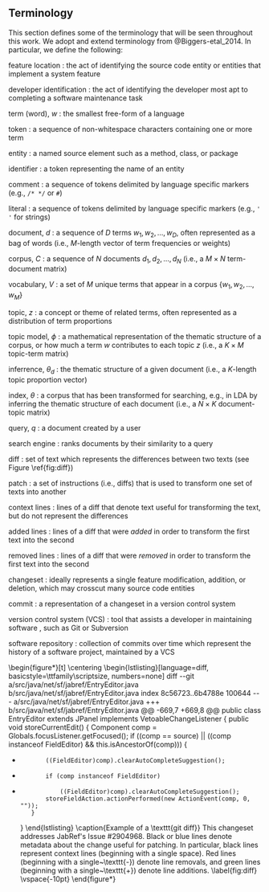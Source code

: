 ## Terminology

This section defines some of the terminology that will be seen throughout this
work. We adopt and extend terminology from @Biggers-etal_2014. In particular,
we define the following:

feature location
:   the act of identifying the source code entity or entities that implement a
system feature

developer identification
:   the act of identifying the developer most apt to completing a software
maintenance task

term (word), $w$
:   the smallest free-form of a language

token
:   a sequence of non-whitespace characters containing one or more term

entity
:   a named source element such as a method, class, or package

identifier
:   a token representing the name of an entity

comment
:   a sequence of tokens delimited by language specific markers (e.g., `/* */`
or `#`)

literal
:   a sequence of tokens delimited by language specific markers (e.g., `' '`
for strings)

document, $d$
:   a sequence of $D$ terms $w_1, w_2, ..., w_D$, often represented as a
bag of words (i.e., $M$-length vector of term frequencies or weights)

corpus, $C$
:   a sequence of $N$ documents $d_1, d_2, ..., d_N$ (i.e., a $M \times N$
term-document matrix)

vocabulary, $V$
:   a set of $M$ unique terms that appear in a corpus $\{w_1, w_2, ..., w_M\}$

topic, $z$
:   a concept or theme of related terms, often represented as a distribution of
term proportions

topic model, $\phi$
:   a mathematical representation of the thematic structure of a corpus, or how
much a term $w$ contributes to each topic $z$ (i.e., a $K \times M$ topic-term
matrix)

inferrence, $\theta_d$
:   the thematic structure of a given document (i.e., a $K$-length topic
proportion vector)

index, $\theta$
:   a corpus that has been transformed for searching, e.g., in LDA by
inferring the thematic structure of each document (i.e., a $N \times K$
document-topic matrix)

query, $q$
:   a document created by a user

search engine
:   ranks documents by their similarity to a query

diff
:   set of text which represents the differences between two texts (see Figure
\ref{fig:diff})

patch
:   a set of instructions (i.e., diffs) that is used to transform one set of
texts into another

context lines
:   lines of a diff that denote text useful for transforming the text, but do
not represent the differences

added lines
:   lines of a diff that were *added* in order to transform the first text into
the second

removed lines
:   lines of a diff that were *removed* in order to transform the first text into
the second

changeset
:   ideally represents a single feature modification, addition, or deletion,
which may crosscut many source code entities

commit
:   a representation of a changeset in a version control system

version control system (VCS)
:   tool that assists a developer in maintaining software , such as Git or
Subversion

software repository
:   collection of commits over time which represent the history of a software
project, maintained by a VCS


\begin{figure*}[t]
\centering
\begin{lstlisting}[language=diff, basicstyle=\ttfamily\scriptsize, numbers=none]
diff --git a/src/java/net/sf/jabref/EntryEditor.java b/src/java/net/sf/jabref/EntryEditor.java
index 8c56723..6b4788e 100644
--- a/src/java/net/sf/jabref/EntryEditor.java
+++ b/src/java/net/sf/jabref/EntryEditor.java
@@ -669,7 +669,8 @@ public class EntryEditor extends JPanel implements VetoableChangeListener {
     public void storeCurrentEdit() {
         Component comp = Globals.focusListener.getFocused();
         if ((comp == source) || ((comp instanceof FieldEditor) && this.isAncestorOf(comp))) {
-            ((FieldEditor)comp).clearAutoCompleteSuggestion();
+            if (comp instanceof FieldEditor)
+                ((FieldEditor)comp).clearAutoCompleteSuggestion();
             storeFieldAction.actionPerformed(new ActionEvent(comp, 0, ""));
         }
     }
\end{lstlisting}
\caption{Example of a \texttt{git diff}}
This changeset addresses JabRef's Issue \#2904968.
Black or blue lines denote metadata about the change useful for patching.
In particular, black lines represent context lines (beginning with a single space).
Red lines (beginning with a single~\texttt{-}) denote line removals,
and green lines (beginning with a single~\texttt{+}) denote line additions.
\label{fig:diff}
\vspace{-10pt}
\end{figure*}



